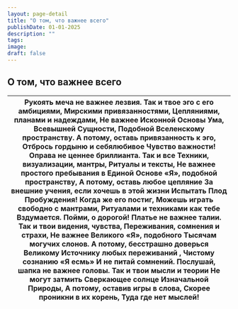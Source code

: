 ```yaml
---
layout: page-detail
title: "О том, что важнее всего"
publishDate: 01-01-2025
description: ""
tags:
image:
draft: false
---
```


## О том, что важнее всего
| Рукоять меча не важнее лезвия.  Так и твое эго с его амбициями,  Мирскими привязанностями,  Цепляниями, планами и надеждами,  Не важнее Исконной Основы Ума,  Всевышней Сущности,  Подобной Вселенскому пространству.  А потому, оставь привязанность к эго,  Отбрось гордыню и себялюбивое  Чувство важности!  Оправа не ценнее бриллианта. Так и все  Техники, визуализации, мантры,  Ритуалы и тексты,  Не важнее простого пребывания в Единой Основе «Я», подобной пространству, А потому, оставь любое цепляние  За внешние учения, если хочешь в этой жизни  Испытать Плод Пробуждения!  Когда же его постиг,  Можешь играть свободно с мантрами,  Ритуалами и техниками как тебе  Вздумается.  Пойми, о дорогой! Платье не важнее талии.  Так и твои видения, чувства,  Переживания, сомнения и страхи,  Не важнее Великого «Я», подобного  Тысячам могучих слонов.  А потому, бесстрашно доверься  Великому Источнику любых переживаний ,  Чистому сознанию «Я есмь»  И не питай сомнений.  Послушай, шапка не важнее головы.  Так и твои мысли и теории  Не могут затмить  Сверкающее солнце Изначальной Природы,  А потому, оставив игры в слова,  Скорее проникни в их корень,  Туда где нет мыслей! |
| --------------------------------------------------------------------------------------------------------------------------------------------------------------------------------------------------------------------------------------------------------------------------------------------------------------------------------------------------------------------------------------------------------------------------------------------------------------------------------------------------------------------------------------------------------------------------------------------------------------------------------------------------------------------------------------------------------------------------------------------------------------------------------------------------------------------------------------------------------------------------------------------------------------------------------------------------------------------------------------------------------------------------------------------------------------------------------------------------------------------------------------------------------------------------------------------------------------- |
  
  
